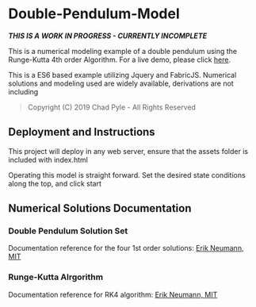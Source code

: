 # Double-Pendulum-Model

***THIS IS A WORK IN PROGRESS - CURRENTLY INCOMPLETE***

This is a numerical modeling example of a double pendulum using the Runge-Kutta 4th order Algorithm. For a live demo, please click [here](https://chadsdemoplatform.online).

This is a ES6 based example utilizing Jquery and FabricJS. Numerical solutions and modeling used are widely available, derivations are not including

> Copyright (C) 2019 Chad Pyle - All Rights Reserved


## Deployment and Instructions
This project will deploy in any web server, ensure that the assets folder is included with index.html

Operating this model is straight forward. Set the desired state conditions along the top, and click start


## Numerical Solutions Documentation

### Double Pendulum Solution Set
Documentation reference for the four 1st order solutions: [Erik Neumann, MIT](http://web.mit.edu/jorloff/www/chaosTalk/double-pendulum/double-pendulum-en.html)


### Runge-Kutta Alrgorithm
Documentation reference for RK4 algorithm: [Erik Neumann, MIT](https://www.myphysicslab.com/explain/runge-kutta-en.html)
